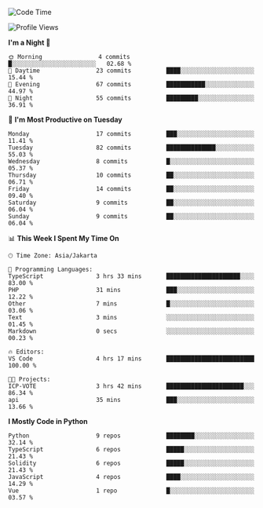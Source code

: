 <!--START_SECTION:waka-->
![Code Time](http://img.shields.io/badge/Code%20Time-1%2C570%20hrs%2034%20mins-blue)

![Profile Views](http://img.shields.io/badge/Profile%20Views-0-blue)

**I'm a Night 🦉** 

```text
🌞 Morning                4 commits           █░░░░░░░░░░░░░░░░░░░░░░░░   02.68 % 
🌆 Daytime                23 commits          ████░░░░░░░░░░░░░░░░░░░░░   15.44 % 
🌃 Evening                67 commits          ███████████░░░░░░░░░░░░░░   44.97 % 
🌙 Night                  55 commits          █████████░░░░░░░░░░░░░░░░   36.91 % 
```
📅 **I'm Most Productive on Tuesday** 

```text
Monday                   17 commits          ███░░░░░░░░░░░░░░░░░░░░░░   11.41 % 
Tuesday                  82 commits          ██████████████░░░░░░░░░░░   55.03 % 
Wednesday                8 commits           █░░░░░░░░░░░░░░░░░░░░░░░░   05.37 % 
Thursday                 10 commits          ██░░░░░░░░░░░░░░░░░░░░░░░   06.71 % 
Friday                   14 commits          ██░░░░░░░░░░░░░░░░░░░░░░░   09.40 % 
Saturday                 9 commits           ██░░░░░░░░░░░░░░░░░░░░░░░   06.04 % 
Sunday                   9 commits           ██░░░░░░░░░░░░░░░░░░░░░░░   06.04 % 
```


📊 **This Week I Spent My Time On** 

```text
🕑︎ Time Zone: Asia/Jakarta

💬 Programming Languages: 
TypeScript               3 hrs 33 mins       █████████████████████░░░░   83.00 % 
PHP                      31 mins             ███░░░░░░░░░░░░░░░░░░░░░░   12.22 % 
Other                    7 mins              █░░░░░░░░░░░░░░░░░░░░░░░░   03.06 % 
Text                     3 mins              ░░░░░░░░░░░░░░░░░░░░░░░░░   01.45 % 
Markdown                 0 secs              ░░░░░░░░░░░░░░░░░░░░░░░░░   00.23 % 

🔥 Editors: 
VS Code                  4 hrs 17 mins       █████████████████████████   100.00 % 

🐱‍💻 Projects: 
ICP-VOTE                 3 hrs 42 mins       ██████████████████████░░░   86.34 % 
api                      35 mins             ███░░░░░░░░░░░░░░░░░░░░░░   13.66 % 
```

**I Mostly Code in Python** 

```text
Python                   9 repos             ████████░░░░░░░░░░░░░░░░░   32.14 % 
TypeScript               6 repos             █████░░░░░░░░░░░░░░░░░░░░   21.43 % 
Solidity                 6 repos             █████░░░░░░░░░░░░░░░░░░░░   21.43 % 
JavaScript               4 repos             ████░░░░░░░░░░░░░░░░░░░░░   14.29 % 
Vue                      1 repo              █░░░░░░░░░░░░░░░░░░░░░░░░   03.57 % 
```




<!--END_SECTION:waka-->
